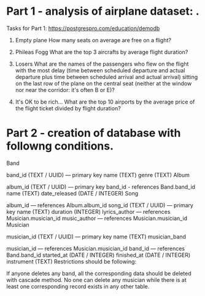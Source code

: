 # Part 1 - analysis of airplane dataset: . 
Tasks for Part 1: https://postgrespro.com/education/demodb
1. Empty plane
How many seats on average are free on a flight?

2. Phileas Fogg
What are the top 3 aircrafts by average flight duration?

3. Losers
What are the names of the passengers who flew on the flight with the most delay (time between scheduled departure and actual departure plus time between scheduled arrival and actual arrival) sitting on the last row of the plane on the central seat (neither at the window nor near the corridor: it's often B or E)?

4. It's OK to be rich...
What are the top 10 airports by the average price of the flight ticket divided by flight duration?

# Part 2 - creation of database with followng conditions.
Band

band_id (TEXT / UUID) — primary key
name (TEXT)
genre (TEXT)
Album

album_id (TEXT / UUID) — primary key
band_id - references Band.band_id
name (TEXT)
date_released (DATE / INTEGER)
Song

album_id — references Album.album_id
song_id (TEXT / UUID) — primary key
name (TEXT)
duration (INTEGER)
lyrics_author — references Musician.musician_id
music_author — references Musician.musician_id
Musician

musician_id (TEXT / UUID) — primary key
name (TEXT)
musician_band

musician_id — references Musician.musician_id
band_id — references Band.band_id
started_at (DATE / INTEGER)
finished_at (DATE / INTEGER)
instrument (TEXT)
Restrictions should be following:

If anyone deletes any band, all the corresponding data should be deleted with cascade method.
No one can delete any musician while there is at least one corresponding record exists in any other table.
